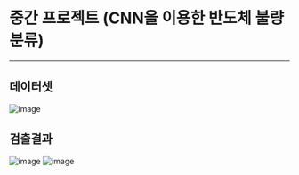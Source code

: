 # 중간 프로젝트 (CNN을 이용한 반도체 불량 분류)
---

## 데이터셋
![image](https://github.com/hyam29/industrial-AI_Projects/assets/112690912/25222c7f-4272-4566-8c0c-f93bc723a108)


## 검출결과
![image](https://github.com/hyam29/industrial-AI_Projects/assets/112690912/78fe6d1c-4baa-4d17-8bf0-0f6790d02c6c)
![image](https://github.com/hyam29/industrial-AI_Projects/assets/112690912/18bd81e0-0768-4763-b657-c232a7ee3407)
